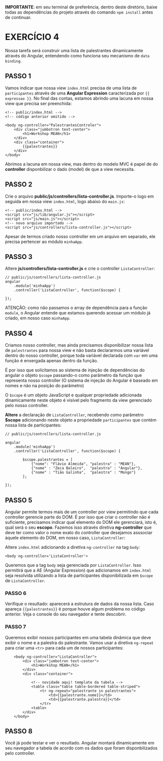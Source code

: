 **IMPORTANTE**: em seu terminal de preferência, dentro deste diretório, baixe todas as dependências do projeto através do comando `npm install` antes de continuar.

# EXERCÍCIO 4

Nossa tarefa será construir uma lista de palestrantes dinamicamente através do Angular, entendendo como funciona seu mecanismo de `data binding`.


## PASSO 1 

Vamos indicar que nossa view `index.html` precisa de uma lista de `participantes` através de uma **Angular Expression** caracterizada por `{{ expressao }}`. No final das contas, estamos abrindo uma lacuna em nossa view que precisa ser preenchida:


```
<!-- public/index.html -->
<!-- código anterior omitido -->

<body ng-controller="PalestrantesControler">
    <div class="jumbotron text-center">
        <h1>Workshop MEAN</h1>
    </div>
    <div class="container">
        {{palestrantes}}
    </div>
</body>
```
Abrimos a lacuna em nossa view, mas dentro do modelo MVC é papel de do **controller** disponbilizar o dado (model) de que a view necessita.

## PASSO 2 

Crie o arquivo **public/js/controllers/lista-controller.js**. Importe-o logo em seguida em nossa view `index.html`, logo abaixo do `main.js`:

```
<!-- public/index.html -->
<script src="js/lib/angular.js"></script>
<script src="js/main.js"></script>
<!-- novo arquivo importado -->
<script src="js/controllers/lista-controller.js"></script>
```

Apesar de termos criado nosso controller em um arquivo em separado, ele precisa pertencer ao módulo `minhaApp`.

## PASSO 3

Altere **js/controllers/lista-controller.js** e crie o controller `ListaController`:

```
// public/js/controllers/lista-controller.js
angular
    .module('minhaApp')
    .controller('ListaController', function($scope) {
    
});
```

ATENÇÃO: como não passamos o array de dependência para a função `module`, o Angular entende que estamos querendo acessar um módulo já criado, em nosso caso `minhaApp`.

## PASSO 4

Criamos nosso controller, mas ainda precisamos disponibilizar nossa lista de `palestrantes` para nossa view e não basta declararmos uma variável dentro do nosso controller, porque toda variável declarada com `var` em uma função é enxergada apenas dentro da função.

É por isso que solicitamos ao sistema de injeção de dependências do angular o objeto `$scope` passando-o como parâmetro da função que representa nosso controller (O sistema de injeção do Angular é baseado em nomes e não na posição do parâmetro)

O `$scope` é um objeto JavaScript e qualquer propriedade adicionada dinamicamente neste objeto é visível pelo fragmento da view gerenciado pelo nosso controller.

**Altere** a declaração de `ListaController`, recebendo como parâmetro **$scope** adicionando neste objeto a propriedade `participantes` que contém nossa lista de participantes:

```
// public/js/controllers/lista-controller.js

angular
    .module('minhaApp')
    .controller('ListaController', function($scope) {

        $scope.palestrantes = [
            {"nome": "Flávio Almeida", "palestra" : "MEAN"},
            {"nome" : "Zeca Baleiro",  "palestra" : "Angular"},
            {"nome" : "Tião Galinha",  "palestra" : "Mongo"}
        ];

});
```

## PASSO 5

Angular permite termos mais de um controller por view permitindo que cada controller gerencie parte do DOM. É por isso que criar o controller não é suficiente, precisamos indicar qual elemento do DOM ele gerenciará, isto é, qual será o seu **escopo**. Fazemos isso através diretiva **ng-controller** 
que deve ter como valor o nome exato do controller que desejamos asssociar àquele elemento do DOM, em nosso caso, `ListaController`:

Altere `index.html` adicionando a diretiva `ng-controller` na tag `body`:

```
<body ng-controller='ListaController'>
```

Queremos que a tag `body` seja gerenciada por `ListaController`. Isso permitirá que a AE (Angular Expression) que adicionamos em `index.html` seja resolvida utilizando a lista de participantes disponibilizada em `$scope` de `ListaController`.

### PASSO 6

Verifique o resultado: aparecerá a estrutura de dados da nossa lista. Caso apareça `{{palestrantes}}` é porque houve algum problema no código anterior. Veja o console do seu navegador e tente descobrir.


### PASSO 7 
Queremos exibir nossos participantes em uma tabela dinâmica que deve exibir o nome e a palestra do palestrante. Vamos usar a diretiva `ng-repeat` para criar uma `<tr>` para cada um de nossos participantes:

```
    <body ng-controller="ListaController">
        <div class="jumbotron text-center">
            <h1>Workshop MEAN</h1>
        </div>
        <div class="container">

            <!-- novidade aqui! template da tabela -->
            <table class="table table-bordered table-striped">
                <tr ng-repeat="palestrante in palestrantes">
                    <td>{{palestrante.nome}}</td>
                    <td>{{palestrante.palestra}}</td>
                </tr>
            <table>
        </div>
    </body>
```

## PASSO 8

Você já pode testar e ver o resultado. Angular montará dinamicamente em seu navegador a tabela de acordo com os dados que foram disponbilizados pelo controller. 



